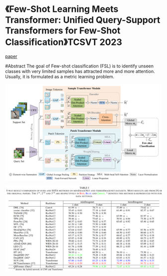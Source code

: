 # 《Few-Shot Learning Meets Transformer: Unified Query-Support Transformers for Few-Shot Classification》TCSVT 2023

[paper](https://ieeexplore.ieee.org/abstract/document/10144072) &nbsp;&nbsp;

#Abstract 
The goal of Few-shot classification (FSL) is to identify unseen classes with very limited samples has attracted more and more attention. Usually, it is formulated as a metric learning problem.

![overview](https://github.com/SissiW/QSFormer/blob/main/overview.png)

![results](https://github.com/SissiW/QSFormer/blob/main/mini_tiered_result.png?raw=true)


